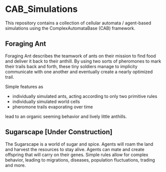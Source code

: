 # CAB_Simulations
This repository contains a collection of cellular automata / agent-based simulations using the ComplexAutomataBase (CAB) framework.


## Foraging Ant

Foraging Ant describes the teamwork of ants on their mission to find food and deliver it back to their anthill. By using two sorts of pheromones to mark their trails back and forth, these tiny soldiers manage to implicity communicate with one another and eventually create a nearly optimized trail.

Simple features as

* individually simulated ants, acting according to only two primitive rules
* individually simulated world cells
* pheromone trails evaporating over time

lead to an organic seeming behavior and lively little anthills.


## Sugarscape [Under Construction]

The Sugarscape is a world of sugar and spice. Agents will roam the land and harvest the resources to stay alive. Agents can mate and create offspring that will carry on their genes. Simple rules allow for complex behavior, leading to migrations, diseases, population fluctuations, trading and more.